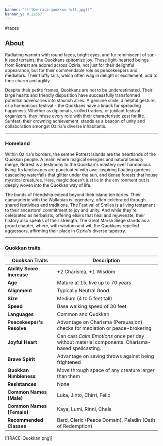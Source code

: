 ```yaml
---
banner: "![[tbw-race-quokkan-full.jpg]]"
banner_y: 0.22667
---
```

#races

## About

Radiating warmth with round faces, bright eyes, and fur reminiscent of sun-kissed terrains, the Quokkans epitomize joy. These light-hearted beings from Rotrest are adored across Oziria, not just for their delightful appearance, but for their commendable role as peacekeepers and mediators. Their fluffy tails, which often wag in delight or excitement, add to their charm and agility.

Despite their petite frames, Quokkans are not to be underestimated. Their large hearts and friendly disposition have successfully transformed potential adversaries into staunch allies. A genuine smile, a helpful gesture, or a harmonious festival – the Quokkans have a knack for spreading happiness. Whether as diplomats, skilled traders, or jubilant festival organizers, they infuse every role with their characteristic zest for life. Sunfest, their crowning achievement, stands as a beacon of unity and collaboration amongst Oziria's diverse inhabitants.

-----
### Homeland

Within Oziria's borders, the serene Rotrest Islands are the heartlands of the Quokkan people. A realm where magical energies and natural beauty merge, Rotrest is a testimony to the Quokkan's mastery over harmonious living. Its landscapes are punctuated with awe-inspiring floating gardens, cascading waterfalls that glitter under the sun, and dense forests that house mystical creatures. Here, magic doesn't just lie in the environment but is deeply woven into the Quokkan way of life.

The bonds of friendship extend beyond their island territories. Their camaraderie with the Wallabian is legendary, often celebrated through shared festivities and traditions. The Festival of Smiles is a living testament to their ancestors' commitment to joy and unity. And while they're celebrated as herbalists, offering elixirs that heal and rejuvenate, their history also speaks of their strength. The Great Marsh Siege stands as a proud chapter, where, with wisdom and wit, the Quokkans repelled aggressors, affirming their place in Oziria's diverse tapestry.

-----
### Quokkan traits

| **Quokkan Traits**         | **Description**                                                                                 |
| -------------------------- | ----------------------------------------------------------------------------------------------- |
| **Ability Score Increase** | +2 Charisma, +1 Wisdom                                                                          |
| **Age**                    | Mature at 15, live up to 70 years                                                               |
| **Alignment**              | Typically Neutral Good                                                                          |
| **Size**                   | Medium (4 to 5 feet tall)                                                                       |
| **Speed**                  | Base walking speed of 30 feet                                                                   |
| **Languages**              | Common and Quokkan                                                                              |
| **Peacekeeper's Resolve**  | Advantage on Charisma (Persuasion) checks for mediation or peace-brokering                      |
| **Joyful Heart**           | Can cast _Calm Emotions_ once per day without material components. Charisma-based spellcasting. |
| **Brave Spirit**           | Advantage on saving throws against being frightened                                             |
| **Quokkan Nimbleness**     | Move through space of any creature larger than them                                             |
| **Resistances**            | None                                                                                            |
| **Common Names (Male)**    | Luka, Jinto, Chirri, Fello                                                                      |
| **Common Names (Female)**  | Kaya, Lumi, Rinni, Chela                                                                        |
| **Recommended Classes**    | Bard, Cleric (Peace Domain), Paladin (Oath of Redemption)                                       |

![[RACE-Quokkan.png]]